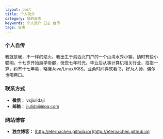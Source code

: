 ```yaml
---
layout: post
title: 个人简介
category: 我的日志
keywords: 个人简介 日志 自传
tags: 日志
---
```


### 个人自传

我就是我，不一样的焰火。我出生于湘西北门户的一个山清水秀小镇，幼时有些小聪明。十七岁开始游学帝都，恍惚七年时光。毕业后从事计算机相关行业，掐指一算，约有十七年矣，略懂Java/Linux/K8S。业余时间喜欢看书，好为人师，偶尔也喝两口。

### 联系方式

- **微信：** vxjiulidaji
- **邮箱：** <a herf="mailto:jiulidaji@qq.com">jiulidaji@qq.com</a>

### 网站博客

- **独立博客：** [http://eternachen.github.io/](http://eternachen.github.io)
